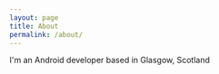```yaml
---
layout: page
title: About
permalink: /about/
---
```


I'm an Android developer based in Glasgow, Scotland
